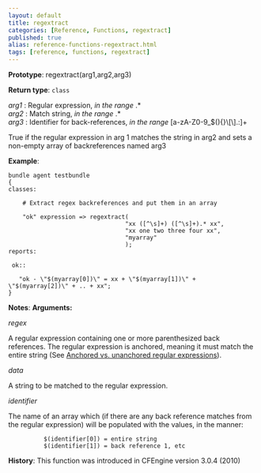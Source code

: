 ```yaml
---
layout: default
title: regextract
categories: [Reference, Functions, regextract]
published: true
alias: reference-functions-regextract.html
tags: [reference, functions, regextract]
---
```


**Prototype**: regextract(arg1,arg2,arg3) 

**Return type**: `class`

  
 *arg1* : Regular expression, *in the range* .\*   
 *arg2* : Match string, *in the range* .\*   
 *arg3* : Identifier for back-references, *in the range*
[a-zA-Z0-9\_\$(){}\\[\\].:]+   

True if the regular expression in arg 1 matches the string in arg2 and
sets a non-empty array of backreferences named arg3

**Example**:

```cf3
bundle agent testbundle
{
classes:

    # Extract regex backreferences and put them in an array

    "ok" expression => regextract(
                                 "xx ([^\s]+) ([^\s]+).* xx",
                                 "xx one two three four xx",
                                 "myarray"
                                 );
reports:

 ok::

   "ok - \"$(myarray[0])\" = xx + \"$(myarray[1])\" + \"$(myarray[2])\" + .. + xx";
}

```

**Notes**:
**Arguments:**

*regex*

A regular expression containing one or more parenthesized back
references. The regular expression is anchored, meaning it must match
the entire string (See [Anchored vs. unanchored regular
expressions](#Anchored-vs_002e-unanchored-regular-expressions)).   

*data*

A string to be matched to the regular expression.   

*identifier*

The name of an array which (if there are any back reference matches from
the regular expression) will be populated with the values, in the
manner:

```cf3
          $(identifier[0]) = entire string
          $(identifier[1]) = back reference 1, etc
```

**History**: This function was introduced in CFEngine version 3.0.4
(2010)
